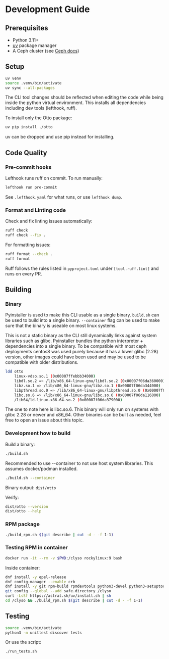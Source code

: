 # Development Guide

## Prerequisites

- Python 3.11+
- [uv](https://docs.astral.sh/uv) package manager
- A Ceph cluster (see [Ceph docs](https://docs.ceph.com))

## Setup

```bash
uv venv
source .venv/bin/activate
uv sync --all-packages
```

The CLI tool changes should be reflected when editing the code while being inside the python virtual environment.
This installs all dependencies including dev tools (lefthook, ruff).

To install only the Otto package:

```bash
uv pip install ./otto
```

uv can be dropped and use pip instead for installing.

## Code Quality

### Pre-commit hooks

Lefthook runs ruff on commit. To run manually:

```bash
lefthook run pre-commit
```

See `.lefthook.yaml` for what runs, or use `lefthook dump`.

### Format and Linting code

Check and fix linting issues automatically:

```bash
ruff check
ruff check --fix .
```

For formatting issues:
```bash
ruff format --check .
ruff format
```

Ruff follows the rules listed in `pyproject.toml` under `[tool.ruff.lint]` and runs on every PR.

## Building

### Binary

Pyinstaller is used to make this CLI usable as a single binary. `build.sh` can be used to build into a single binary. `--container` flag can be used
to make sure that the binary is useable on most linux systems. 

This is not a static binary as the CLI still dynamically links against system libraries such as glibc. Pyinstaller bundles the python interpreter + dependencies into a single binary.
To be compatible with most ceph deployments centos8 was used purely because it has a lower glibc (2.28) version, other images could have been used and may be used to be compatible with older distributions.

```bash
ldd otto
	linux-vdso.so.1 (0x00007ffebbb34000)
	libdl.so.2 => /lib/x86_64-linux-gnu/libdl.so.2 (0x00007f06da360000)
	libz.so.1 => /lib/x86_64-linux-gnu/libz.so.1 (0x00007f06da344000)
	libpthread.so.0 => /lib/x86_64-linux-gnu/libpthread.so.0 (0x00007f06da33f000)
	libc.so.6 => /lib/x86_64-linux-gnu/libc.so.6 (0x00007f06da116000)
	/lib64/ld-linux-x86-64.so.2 (0x00007f06da379000)
```

The one to note here is libc.so.6. This binary will only run on systems with glibc 2.28 or newer and x86_64.
Other binaries can be built as needed, feel free to open an issue about this topic.

### Development how to build
Build a binary:

```bash
./build.sh
```

Recommended to use --container to not use host system libraries. This assumes docker/podman installed.

```bash
./build.sh --container
```
Binary output: `dist/otto`

Verify:

```bash
dist/otto --version
dist/otto --help
```

### RPM package

```bash
./build_rpm.sh $(git describe | cut -d - -f 1-1)
```

### Testing RPM in container

```bash
docker run -it --rm -v $PWD:/clyso rockylinux:9 bash
```

Inside container:

```bash
dnf install -y epel-release
dnf config-manager --enable crb
dnf install -y git rpm-build rpmdevtools python3-devel python3-setuptools
git config --global --add safe.directory /clyso
curl -LsSf https://astral.sh/uv/install.sh | sh
cd /clyso && ./build_rpm.sh $(git describe | cut -d - -f 1-1)
```

## Testing

```bash
source .venv/bin/activate
python3 -m unittest discover tests
```

Or use the script:

```bash
./run_tests.sh
```
